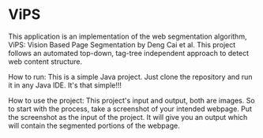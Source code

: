 # ViPS
This application is an implementation of the web segmentation algorithm, ViPS: Vision Based Page Segmentation by Deng Cai et al. This project follows an automated top-down, tag-tree independent approach to detect web content structure.


How to run:
This is a simple Java project. Just clone the repository and run it in any Java IDE. It's that simple!!!


How to use the project:
This project's input and output, both are images. So to start with the process, take a screenshot of your intended webpage. Put the screenshot as the input of the project. It will give you an output which will contain the segmented portions of the webpage.
